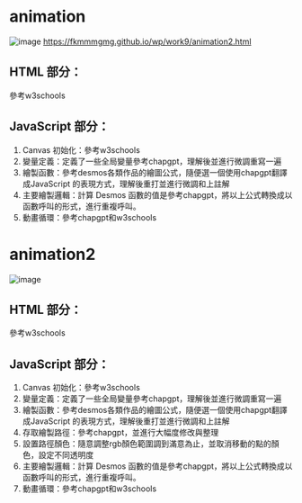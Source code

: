 # animation
![image](https://github.com/fkmmmgmg/wp/assets/147649316/a1376273-73bd-440e-bb13-b175deec97fe)
https://fkmmmgmg.github.io/wp/work9/animation2.html

## HTML 部分：
  參考w3schools
## JavaScript 部分：
1. Canvas 初始化：參考w3schools
2. 變量定義：定義了一些全局變量參考chapgpt，理解後並進行微調重寫一遍
3. 繪製函數：參考desmos各類作品的繪圖公式，隨便選一個使用chapgpt翻譯成JavaScript 的表現方式，理解後重打並進行微調和上註解
4. 主要繪製邏輯：計算 Desmos 函數的值是參考chapgpt，將以上公式轉換成以函數呼叫的形式，進行重複呼叫。
5. 動畫循環：參考chapgpt和w3schools

# animation2
![image](https://github.com/fkmmmgmg/wp/assets/147649316/b98e649a-de75-4df5-b34f-4f1bcaa4c391)

## HTML 部分：
  參考w3schools
## JavaScript 部分：
1. Canvas 初始化：參考w3schools
2. 變量定義：定義了一些全局變量參考chapgpt，理解後並進行微調重寫一遍
3. 繪製函數：參考desmos各類作品的繪圖公式，隨便選一個使用chapgpt翻譯成JavaScript 的表現方式，理解後重打並進行微調和上註解
4. 存取繪製路徑：參考chapgpt，並進行大幅度修改與整理
5. 設置路徑顏色：隨意調整rgb顏色範圍調到滿意為止，並取消移動的點的顏色，設定不同透明度
7. 主要繪製邏輯：計算 Desmos 函數的值是參考chapgpt，將以上公式轉換成以函數呼叫的形式，進行重複呼叫。
8. 動畫循環：參考chapgpt和w3schools
